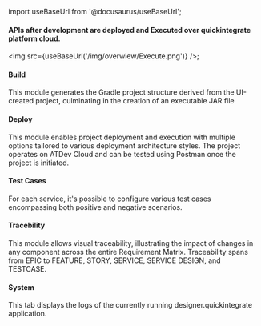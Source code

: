 import useBaseUrl from '@docusaurus/useBaseUrl';


#### APIs after development are deployed and Executed over quickintegrate platform cloud.

<img src={useBaseUrl('/img/overwiew/Execute.png')} />;

#### Build
This module generates the Gradle project structure derived from the UI-created project, culminating in the creation of an executable JAR file

#### Deploy
This module enables project deployment and execution with multiple options tailored to various deployment architecture styles. The project operates on ATDev Cloud and can be tested using Postman once the project is initiated.

#### Test Cases
For each service, it's possible to configure various test cases encompassing both positive and negative scenarios.

#### Tracebility
This module allows visual traceability, illustrating the impact of changes in any component across the entire Requirement Matrix. Traceability spans from EPIC to FEATURE, STORY, SERVICE, SERVICE DESIGN, and TESTCASE.

#### System
This tab displays the logs of the currently running designer.quickintegrate application.